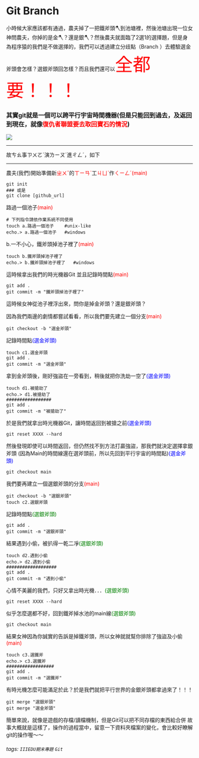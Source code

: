 # Git Branch
小時候大家應該都有通過，農夫掉了一把鐵斧頭🪓到池塘裡，然後池塘出現一位女神問農夫，你掉的是金🪓？還是銀🪓？然後農夫就面臨了2選1的選擇題，但是身為程序猿的我們是不做選擇的，我們可以透過建立分歧點（Branch ）去體驗選金斧頭會怎樣？選銀斧頭回怎樣？而且我們還可以<font size="24" color="red">全都要！！！</font>

### 其實git就是一個可以跨平行宇宙時間機器(但是只能回到過去，及返回到現在，就像<font color="red">復仇者聯盟要去取回寶石的情況</font>)
![](http://e3f49eaa46b57.cdn.sohucs.com/c_pad,w_640,h_360,blur_80/2020/5/3/8/5/MTAwMTM1XzE1ODg0NjQzMzc4OTc=.jpg)
<hr>

故ㄘㄠ事ㄗㄨㄛˋ演ㄌㄧㄡˊ進ㄔㄥˊ，如下

<hr>

農夫(我們)開始準備新<font color="red">ㄓㄨˇ</font>的<font color="red">ㄒㄧㄢˋ</font>工<font color="red">ㄐㄩˋ</font>作<font color="red">ㄑㄧㄥˊ(main)</font>
```shell=1
git init
### 或是
git clone [github_url]
```
路過一個池子<font color="red">(main)</font>
```shell=4
# 下列指令請依作業系統不同使用
touch a.路過一個池子    #unix-like
echo.> a.路過一個池子   #windows
```
b.一不小心，鐵斧頭掉池子裡了<font color="red">(main)</font>
```shell=7
touch b.鐵斧頭掉池子裡了
echo.> b.鐵斧頭掉池子裡了   #windows
```
這時候拿出我們的時光機器Git
並且記錄時間點<font color="red">(main)</font>
```shell=9
git add .
git commit -m "鐵斧頭掉池子裡了"
```
這時候女神從池子裡浮出來，問你是掉金斧頭？還是銀斧頭？

因為我們兩邊的劇情都嘗試看看，所以我們要先建立一個分支<font color="red">(main)</font>
```shell=11
git checkout -b "選金斧頭"
```
記錄時間點<font color="blue">(選金斧頭)</font>
```shell=12
touch c1.選金斧頭
git add .
git commit -m "選金斧頭"
```
拿到金斧頭後，剛好強盜在一旁看到，稍後就把你洗劫一空了<font color="blue">(選金斧頭)</font>
```shell=15
touch d1.被搶劫了
echo.> d1.被搶劫了
#################
git add .
git commit -m "被搶劫了"
```
於是我們就拿出時光機器Git，讓時間返回到被搶之前<font color="blue">(選金斧頭)</font>
```shell=20
git reset XXXX --hard
```
然後發現即使可以時間返回，但仍然找不到方法打贏強盜，那我們就決定選擇拿銀斧頭
(因為Main的時間線還在選斧頭前，所以先回到平行宇宙的時間點)<font color="blue">(選金斧頭)</font>
```shell=21
git checkout main
```
我們要再建立一個選銀斧頭的分支<font color="red">(main)</font>
```shell=22
git checkout -b "選銀斧頭"
touch c2.選銀斧頭
```
記錄時間點<font color="green">(選銀斧頭)</font>
```shell=24
git add .
git commit -m "選銀斧頭"
```
結果遇到小偷，被扒得一乾二凈<font color="green">(選銀斧頭)</font>
```shell=26
touch d2.遇到小偷
echo.> d2.遇到小偷
###################
git add .
git commit -m "遇到小偷"
```
心情不美麗的我們，只好又拿出時光機．．．<font color="green">(選銀斧頭)</font>
```shell=31
git reset XXXX --hard
```
似乎怎麼選都不好，回到鐵斧掉水池的main線<font color="green">(選銀斧頭)</font>
```shell=32
git checkout main
```
結果女神因為你誠實的告訴是掉鐵斧頭，所以女神就就幫你排除了強盜及小偷<font color="red">(main)</font>
```shell=33
touch c3.選鐵斧
echo.> c3.選鐵斧
##################
git add .
git commit -m "選鐵斧"
```
有時光機怎麼可能滿足於此？於是我們就把平行世界的金銀斧頭都拿過來了！！！
```shell=38
git merge "選銀斧頭"
git merge "選金斧頭"
```


簡單來說，就像是遊戲的存檔/讀檔機制，但是Git可以把不同存檔的東西給合併
故事大概就是這樣了，操作的過程當中，留意一下資料夾檔案的變化，會比較好瞭解git的操作喔～～


###### tags: `IIIEDU期末專題` `Git`
